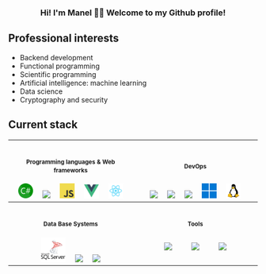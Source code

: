 ### <div align="center">Hi! I'm Manel 👨‍💻 Welcome to my Github profile!</div>  

## Professional interests

* Backend development
* Functional programming
* Scientific programming
* Artificial intelligence: machine learning
* Data science
* Cryptography and security

## Current stack
<table>
<tr>
<th align="center">
<img width="441" height="1">
<p> 
<small>
Programming languages & Web frameworks </small>
</p>
</th>
<th align="center">
<img width="441" height="1">
<p> 
<small>
DevOps
</small>
</p>
</th>
</tr>
<tr>  
<td valign="top" width="50%">
<div align="center">  
<img  src="https://raw.githubusercontent.com/github/explore/80688e429a7d4ef2fca1e82350fe8e3517d3494d/topics/csharp/csharp.png" height="30" />
&nbsp;&nbsp;&nbsp;
<img  src="https://upload.wikimedia.org/wikipedia/commons/c/c3/Python-logo-notext.svg" height="30" />  
&nbsp;&nbsp;&nbsp;
<img  src="https://raw.githubusercontent.com/github/explore/80688e429a7d4ef2fca1e82350fe8e3517d3494d/topics/javascript/javascript.png" height="30" />
&nbsp;&nbsp;&nbsp;
<img  src="https://raw.githubusercontent.com/github/explore/80688e429a7d4ef2fca1e82350fe8e3517d3494d/topics/vue/vue.png" height="30" />  
&nbsp;&nbsp;&nbsp;
<img  src="https://raw.githubusercontent.com/github/explore/80688e429a7d4ef2fca1e82350fe8e3517d3494d/topics/react/react.png" height="30" />  
</div>
</td>
<td valign="top">
<div align="center">  
<img  src="https://upload.wikimedia.org/wikipedia/commons/e/e0/Git-logo.svg" height="30" />
&nbsp;&nbsp;&nbsp;
<img  src="https://upload.wikimedia.org/wikipedia/commons/8/8e/TeamCity_Icon.png" height="30" />  
&nbsp;&nbsp;&nbsp;
<img  src="https://octopus.com/octopus-public/images/company/Logo-Blue_140px_rgb.svg" height="30" />  
&nbsp;&nbsp;&nbsp;
<img  src="https://github.com/github/explore/blob/main/topics/windows/windows.png" height="30" />  
&nbsp;&nbsp;&nbsp;
<img  src="https://github.com/github/explore/blob/main/topics/linux/linux.png" height="30" />  
</div>
</td>
</tr>
<tr>
<th align="center">
<img width="441" height="1">
<p> 
<small>
Data Base Systems  
</small>
</p>
</th>
<th align="center">
<img width="441" height="1">
<p> 
<small>
Tools
</small>
</p>
</th>
</tr>  
<tr>
</td>
<td valign="top" width="50%"> 
<div align="center">  
<img src="https://github.com/github/explore/blob/main/topics/sql-server/sql-server.png" height="50"/>
&nbsp;&nbsp;&nbsp;
<img src="https://www.mysql.com/common/logos/logo-mysql-170x115.png" height="40" />  
&nbsp;&nbsp;&nbsp;
<img src="https://redis.com/wp-content/uploads/2021/08/redis-logo.png" height="35" />  
</div>
</td>
<td valign="top" width="50%">
<div align="center">  
<img style="margin: 10px" src="https://www.quartz-scheduler.net/quartz-logo-large.png" height="20" />
&nbsp;&nbsp;&nbsp;
<img style="margin: 10px" src="https://upload.wikimedia.org/wikipedia/commons/thumb/7/71/RabbitMQ_logo.svg/320px-RabbitMQ_logo.svg.png" height="20" />  
&nbsp;&nbsp;&nbsp;
<img style="margin: 10px" src="https://images.contentstack.io/v3/assets/bltefdd0b53724fa2ce/blt280217a63b82a734/6202d3378b1f312528798412/elastic-logo.svg" height="30" />  
</div>
</td>
</tr></table>  
<br/>  
